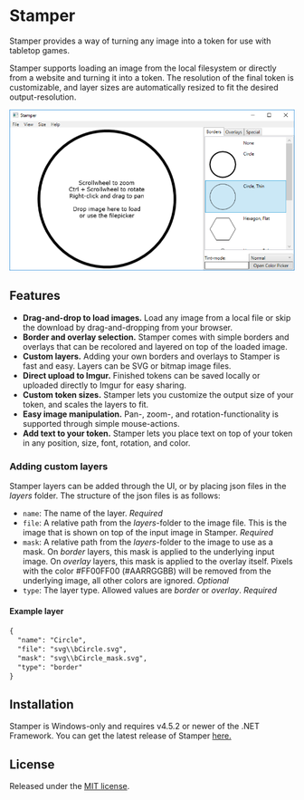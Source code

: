 # Stamper
Stamper provides a way of turning any image into a token for use with tabletop games.

Stamper supports loading an image from the local filesystem or directly from a website and turning it into a token. The resolution of the final token is customizable, and layer sizes are automatically resized to fit the desired output-resolution. 

<p align="center">
  <img src="screenshots/Stamper.png">
</p>

## Features
* **Drag-and-drop to load images.** Load any image from a local file or skip the download by drag-and-dropping from your browser.
* **Border and overlay selection.** Stamper comes with simple borders and overlays that can be recolored and layered on top of the loaded image.
* **Custom layers.** Adding your own borders and overlays to Stamper is fast and easy. Layers can be SVG or bitmap image files.
* **Direct upload to Imgur.** Finished tokens can be saved locally or uploaded directly to Imgur for easy sharing.
* **Custom token sizes.** Stamper lets you customize the output size of your token, and scales the layers to fit.
* **Easy image manipulation.** Pan-, zoom-, and rotation-functionality is supported through simple mouse-actions.
* **Add text to your token.** Stamper lets you place text on top of your token in any position, size, font, rotation, and color.

### Adding custom layers
Stamper layers can be added through the UI, or by placing json files in the _layers_ folder. The structure of the json files is as follows:
* `name`: The name of the layer. _Required_
* `file`: A relative path from the _layers_-folder to the image file. This is the image that is shown on top of the input image in Stamper. _Required_
* `mask`: A relative path from the _layers_-folder to the image to use as a mask. On _border_ layers, this mask is applied to the underlying input image. On _overlay_ layers, this mask is applied to the overlay itself. Pixels with the color #FF00FF00 (#AARRGGBB) will be removed from the underlying image, all other colors are ignored. _Optional_
* `type`: The layer type. Allowed values are _border_ or _overlay_. _Required_

#### Example layer
```
{
  "name": "Circle",
  "file": "svg\\bCircle.svg",
  "mask": "svg\\bCircle_mask.svg",
  "type": "border"
}
```

## Installation
Stamper is Windows-only and requires v4.5.2 or newer of the .NET Framework. You can get the latest release of Stamper [here.](https://github.com/Jameak/Stamper/releases)

## License
Released under the [MIT license](LICENSE).